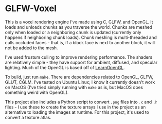 # GLFW-Voxel

This is a voxel rendering engine I've made using C, GLFW, and OpenGL. It loads and unloads chunks as you traverse the world. Chunks are meshed only when loaded or a neighboring chunk is updated (currently only happens if neighboring chunk loads). Chunk meshing is multi-threaded and culls occluded faces - that is, if a block face is next to another block, it will not be added to the mesh.

I've used frustum culling to improve rendering performance. The shaders are relatively simple - they have support for ambient, diffused, and specular lighting. Much of the OpenGL is based off of [LearnOpenGL](https://www.learnopengl.com).

To build, just run `make`. There are dependencies related to OpenGL, GLFW, GLUT, CGLM. I've tested on Ubuntu Linux; I know it currently doesn't work on MacOS (I've tried simply running with `make` as is, but MacOS does something weird with OpenGL).

This project also includes a Python script to convert `.png` files into `.c` and `.h` files - I use these to create the texture arrays I use in the project as an alternative to loading the images at runtime. For this project, it's used to convert a texture atlas.
